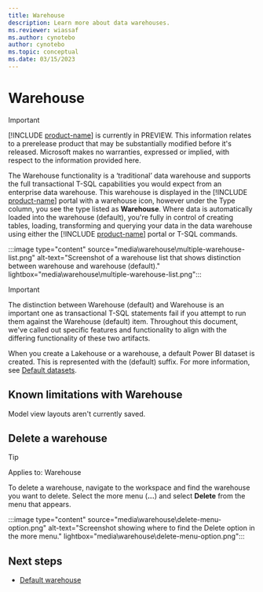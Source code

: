 ```yaml
---
title: Warehouse
description: Learn more about data warehouses.
ms.reviewer: wiassaf
ms.author: cynotebo
author: cynotebo
ms.topic: conceptual
ms.date: 03/15/2023
---
```


# Warehouse

> [!IMPORTANT]
> [!INCLUDE [product-name](../includes/product-name.md)] is currently in PREVIEW. This information relates to a prerelease product that may be substantially modified before it's released. Microsoft makes no warranties, expressed or implied, with respect to the information provided here.

The Warehouse functionality is a ‘traditional’ data warehouse and supports the full transactional T-SQL capabilities you would expect from an enterprise data warehouse. This warehouse is displayed in the [!INCLUDE [product-name](../includes/product-name.md)] portal with a warehouse icon, however under the Type column, you see the type listed as **Warehouse**. Where data is automatically loaded into the warehouse (default), you're fully in control of creating tables, loading, transforming and querying your data in the data warehouse using either the [!INCLUDE [product-name](../includes/product-name.md)] portal or T-SQL commands.

:::image type="content" source="media\warehouse\multiple-warehouse-list.png" alt-text="Screenshot of a warehouse list that shows distinction between warehouse and warehouse (default)." lightbox="media\warehouse\multiple-warehouse-list.png":::

> [!IMPORTANT]
> The distinction between Warehouse (default) and Warehouse is an important one as transactional T-SQL statements fail if you attempt to run them against the Warehouse (default) item. Throughout this document, we've called out specific features and functionality to align with the differing functionality of these two artifacts.

When you create a Lakehouse or a warehouse, a default Power BI dataset is created. This is represented with the (default) suffix. For more information, see [Default datasets](datasets.md).

## Known limitations with Warehouse

Model view layouts aren't currently saved.

## Delete a warehouse

> [!TIP]
> Applies to: Warehouse

To delete a warehouse, navigate to the workspace and find the warehouse you want to delete. Select the more menu (**...**) and select **Delete** from the menu that appears.

:::image type="content" source="media\warehouse\delete-menu-option.png" alt-text="Screenshot showing where to find the Delete option in the more menu." lightbox="media\warehouse\delete-menu-option.png":::

## Next steps

- [Default warehouse](default-warehouse.md)
